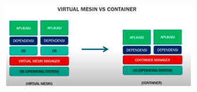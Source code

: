 ![7a6daeaf430331c5fcd8bfe9f93974c8.png](../../../../_resources/7a6daeaf430331c5fcd8bfe9f93974c8.png)